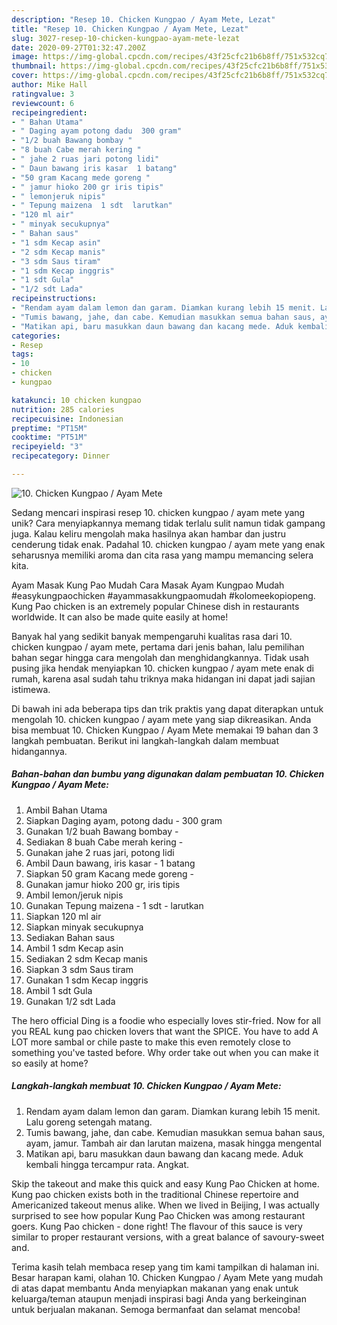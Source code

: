 ```yaml
---
description: "Resep 10. Chicken Kungpao / Ayam Mete, Lezat"
title: "Resep 10. Chicken Kungpao / Ayam Mete, Lezat"
slug: 3027-resep-10-chicken-kungpao-ayam-mete-lezat
date: 2020-09-27T01:32:47.200Z
image: https://img-global.cpcdn.com/recipes/43f25cfc21b6b8ff/751x532cq70/10-chicken-kungpao-ayam-mete-foto-resep-utama.jpg
thumbnail: https://img-global.cpcdn.com/recipes/43f25cfc21b6b8ff/751x532cq70/10-chicken-kungpao-ayam-mete-foto-resep-utama.jpg
cover: https://img-global.cpcdn.com/recipes/43f25cfc21b6b8ff/751x532cq70/10-chicken-kungpao-ayam-mete-foto-resep-utama.jpg
author: Mike Hall
ratingvalue: 3
reviewcount: 6
recipeingredient:
- " Bahan Utama"
- " Daging ayam potong dadu  300 gram"
- "1/2 buah Bawang bombay "
- "8 buah Cabe merah kering "
- " jahe 2 ruas jari potong lidi"
- " Daun bawang iris kasar  1 batang"
- "50 gram Kacang mede goreng "
- " jamur hioko 200 gr iris tipis"
- " lemonjeruk nipis"
- " Tepung maizena  1 sdt  larutkan"
- "120 ml air"
- " minyak secukupnya"
- " Bahan saus"
- "1 sdm Kecap asin"
- "2 sdm Kecap manis"
- "3 sdm Saus tiram"
- "1 sdm Kecap inggris"
- "1 sdt Gula"
- "1/2 sdt Lada"
recipeinstructions:
- "Rendam ayam dalam lemon dan garam. Diamkan kurang lebih 15 menit. Lalu goreng setengah matang."
- "Tumis bawang, jahe, dan cabe. Kemudian masukkan semua bahan saus, ayam, jamur. Tambah air dan larutan maizena, masak hingga mengental"
- "Matikan api, baru masukkan daun bawang dan kacang mede. Aduk kembali hingga tercampur rata. Angkat."
categories:
- Resep
tags:
- 10
- chicken
- kungpao

katakunci: 10 chicken kungpao 
nutrition: 285 calories
recipecuisine: Indonesian
preptime: "PT15M"
cooktime: "PT51M"
recipeyield: "3"
recipecategory: Dinner

---
```



![10. Chicken Kungpao / Ayam Mete](https://img-global.cpcdn.com/recipes/43f25cfc21b6b8ff/751x532cq70/10-chicken-kungpao-ayam-mete-foto-resep-utama.jpg)

Sedang mencari inspirasi resep 10. chicken kungpao / ayam mete yang unik? Cara menyiapkannya memang tidak terlalu sulit namun tidak gampang juga. Kalau keliru mengolah maka hasilnya akan hambar dan justru cenderung tidak enak. Padahal 10. chicken kungpao / ayam mete yang enak seharusnya memiliki aroma dan cita rasa yang mampu memancing selera kita.

Ayam Masak Kung Pao Mudah Cara Masak Ayam Kungpao Mudah #easykungpaochicken #ayammasakkungpaomudah #kolomeekopiopeng. Kung Pao chicken is an extremely popular Chinese dish in restaurants worldwide. It can also be made quite easily at home!

Banyak hal yang sedikit banyak mempengaruhi kualitas rasa dari 10. chicken kungpao / ayam mete, pertama dari jenis bahan, lalu pemilihan bahan segar hingga cara mengolah dan menghidangkannya. Tidak usah pusing jika hendak menyiapkan 10. chicken kungpao / ayam mete enak di rumah, karena asal sudah tahu triknya maka hidangan ini dapat jadi sajian istimewa.


Di bawah ini ada beberapa tips dan trik praktis yang dapat diterapkan untuk mengolah 10. chicken kungpao / ayam mete yang siap dikreasikan. Anda bisa membuat 10. Chicken Kungpao / Ayam Mete memakai 19 bahan dan 3 langkah pembuatan. Berikut ini langkah-langkah dalam membuat hidangannya.

<!--inarticleads1-->

##### Bahan-bahan dan bumbu yang digunakan dalam pembuatan 10. Chicken Kungpao / Ayam Mete:

1. Ambil  Bahan Utama
1. Siapkan  Daging ayam, potong dadu - 300 gram
1. Gunakan 1/2 buah Bawang bombay -
1. Sediakan 8 buah Cabe merah kering -
1. Gunakan  jahe 2 ruas jari, potong lidi
1. Ambil  Daun bawang, iris kasar - 1 batang
1. Siapkan 50 gram Kacang mede goreng -
1. Gunakan  jamur hioko 200 gr, iris tipis
1. Ambil  lemon/jeruk nipis
1. Gunakan  Tepung maizena - 1 sdt - larutkan
1. Siapkan 120 ml air
1. Siapkan  minyak secukupnya
1. Sediakan  Bahan saus
1. Ambil 1 sdm Kecap asin
1. Sediakan 2 sdm Kecap manis
1. Siapkan 3 sdm Saus tiram
1. Gunakan 1 sdm Kecap inggris
1. Ambil 1 sdt Gula
1. Gunakan 1/2 sdt Lada


The hero official Ding is a foodie who especially loves stir-fried. Now for all you REAL kung pao chicken lovers that want the SPICE. You have to add A LOT more sambal or chile paste to make this even remotely close to something you&#39;ve tasted before. Why order take out when you can make it so easily at home? 

<!--inarticleads2-->

##### Langkah-langkah membuat 10. Chicken Kungpao / Ayam Mete:

1. Rendam ayam dalam lemon dan garam. Diamkan kurang lebih 15 menit. Lalu goreng setengah matang.
1. Tumis bawang, jahe, dan cabe. Kemudian masukkan semua bahan saus, ayam, jamur. Tambah air dan larutan maizena, masak hingga mengental
1. Matikan api, baru masukkan daun bawang dan kacang mede. Aduk kembali hingga tercampur rata. Angkat.


Skip the takeout and make this quick and easy Kung Pao Chicken at home. Kung pao chicken exists both in the traditional Chinese repertoire and Americanized takeout menus alike. When we lived in Beijing, I was actually surprised to see how popular Kung Pao Chicken was among restaurant goers. Kung Pao chicken - done right! The flavour of this sauce is very similar to proper restaurant versions, with a great balance of savoury-sweet and. 

Terima kasih telah membaca resep yang tim kami tampilkan di halaman ini. Besar harapan kami, olahan 10. Chicken Kungpao / Ayam Mete yang mudah di atas dapat membantu Anda menyiapkan makanan yang enak untuk keluarga/teman ataupun menjadi inspirasi bagi Anda yang berkeinginan untuk berjualan makanan. Semoga bermanfaat dan selamat mencoba!
